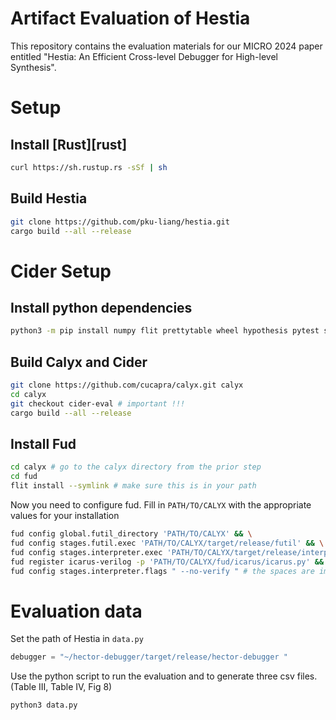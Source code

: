 # Artifact Evaluation of Hestia

This repository contains the evaluation materials for our MICRO 2024 paper entitled "Hestia: An Efficient Cross-level Debugger for High-level Synthesis".

# Setup

## Install [Rust][rust]

```bash
curl https://sh.rustup.rs -sSf | sh
```

## Build Hestia

```bash
git clone https://github.com/pku-liang/hestia.git
cargo build --all --release
```

# Cider Setup

## Install python dependencies

```bash
python3 -m pip install numpy flit prettytable wheel hypothesis pytest simplejson matplotlib scipy seaborn
```

## Build Calyx and Cider

```bash
git clone https://github.com/cucapra/calyx.git calyx
cd calyx
git checkout cider-eval # important !!!
cargo build --all --release
```

## Install Fud

```bash
cd calyx # go to the calyx directory from the prior step
cd fud
flit install --symlink # make sure this is in your path
```

Now you need to configure fud. Fill in `PATH/TO/CALYX`  with
the appropriate values for your installation

```bash
fud config global.futil_directory 'PATH/TO/CALYX' && \
fud config stages.futil.exec 'PATH/TO/CALYX/target/release/futil' && \
fud config stages.interpreter.exec 'PATH/TO/CALYX/target/release/interp' && \
fud register icarus-verilog -p 'PATH/TO/CALYX/fud/icarus/icarus.py' && \
fud config stages.interpreter.flags " --no-verify " # the spaces are important
```

# Evaluation data

Set the path of Hestia in ``data.py``

```python
debugger = "~/hector-debugger/target/release/hector-debugger "
```

Use the python script to run the evaluation and to generate three csv files. (Table III, Table IV, Fig 8)

```bash
python3 data.py
```

